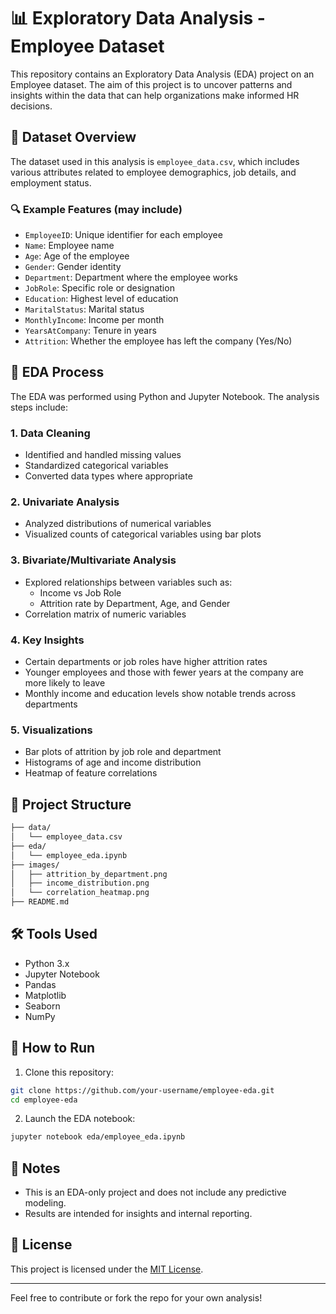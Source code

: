 # 📊 Exploratory Data Analysis - Employee Dataset

This repository contains an Exploratory Data Analysis (EDA) project on an Employee dataset. The aim of this project is to uncover patterns and insights within the data that can help organizations make informed HR decisions.

## 📁 Dataset Overview

The dataset used in this analysis is `employee_data.csv`, which includes various attributes related to employee demographics, job details, and employment status.

### 🔍 Example Features (may include)

- `EmployeeID`: Unique identifier for each employee
- `Name`: Employee name
- `Age`: Age of the employee
- `Gender`: Gender identity
- `Department`: Department where the employee works
- `JobRole`: Specific role or designation
- `Education`: Highest level of education
- `MaritalStatus`: Marital status
- `MonthlyIncome`: Income per month
- `YearsAtCompany`: Tenure in years
- `Attrition`: Whether the employee has left the company (Yes/No)

## 🧪 EDA Process

The EDA was performed using Python and Jupyter Notebook. The analysis steps include:

### 1. Data Cleaning
- Identified and handled missing values
- Standardized categorical variables
- Converted data types where appropriate

### 2. Univariate Analysis
- Analyzed distributions of numerical variables
- Visualized counts of categorical variables using bar plots

### 3. Bivariate/Multivariate Analysis
- Explored relationships between variables such as:
  - Income vs Job Role
  - Attrition rate by Department, Age, and Gender
- Correlation matrix of numeric variables

### 4. Key Insights
- Certain departments or job roles have higher attrition rates
- Younger employees and those with fewer years at the company are more likely to leave
- Monthly income and education levels show notable trends across departments

### 5. Visualizations
- Bar plots of attrition by job role and department
- Histograms of age and income distribution
- Heatmap of feature correlations

## 📂 Project Structure

```bash
├── data/
│   └── employee_data.csv
├── eda/
│   └── employee_eda.ipynb
├── images/
│   ├── attrition_by_department.png
│   ├── income_distribution.png
│   └── correlation_heatmap.png
├── README.md
```

## 🛠 Tools Used

- Python 3.x
- Jupyter Notebook
- Pandas
- Matplotlib
- Seaborn
- NumPy

## 🚀 How to Run

1. Clone this repository:
```bash
git clone https://github.com/your-username/employee-eda.git
cd employee-eda
```

2. Launch the EDA notebook:
```bash
jupyter notebook eda/employee_eda.ipynb
```

## 📌 Notes

- This is an EDA-only project and does not include any predictive modeling.
- Results are intended for insights and internal reporting.

## 📝 License

This project is licensed under the [MIT License](LICENSE).

---

Feel free to contribute or fork the repo for your own analysis!
